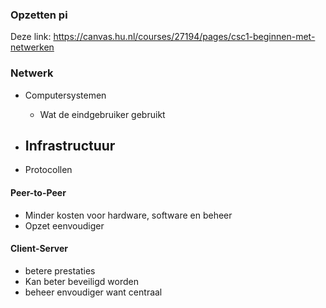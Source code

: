 ### Opzetten pi
Deze link: https://canvas.hu.nl/courses/27194/pages/csc1-beginnen-met-netwerken


### Netwerk
- Computersystemen
	- Wat de eindgebruiker gebruikt

- Infrastructuur
	- 
- Protocollen


#### Peer-to-Peer
- Minder kosten voor hardware, software en beheer
- Opzet eenvoudiger

#### Client-Server
- betere prestaties
- Kan beter beveiligd worden
- beheer envoudiger want centraal